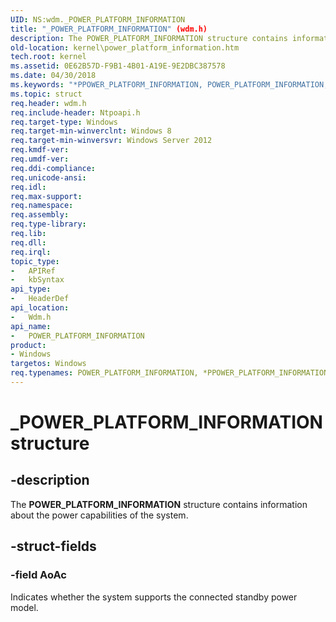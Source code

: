 ```yaml
---
UID: NS:wdm._POWER_PLATFORM_INFORMATION
title: "_POWER_PLATFORM_INFORMATION" (wdm.h)
description: The POWER_PLATFORM_INFORMATION structure contains information about the power capabilities of the system.
old-location: kernel\power_platform_information.htm
tech.root: kernel
ms.assetid: 0E62B57D-F9B1-4B01-A19E-9E2DBC387578
ms.date: 04/30/2018
ms.keywords: "*PPOWER_PLATFORM_INFORMATION, POWER_PLATFORM_INFORMATION, POWER_PLATFORM_INFORMATION structure [Kernel-Mode Driver Architecture], PPOWER_PLATFORM_INFORMATION, PPOWER_PLATFORM_INFORMATION structure pointer [Kernel-Mode Driver Architecture], _POWER_PLATFORM_INFORMATION, kernel.power_platform_information, wdm/POWER_PLATFORM_INFORMATION, wdm/PPOWER_PLATFORM_INFORMATION"
ms.topic: struct
req.header: wdm.h
req.include-header: Ntpoapi.h
req.target-type: Windows
req.target-min-winverclnt: Windows 8
req.target-min-winversvr: Windows Server 2012
req.kmdf-ver: 
req.umdf-ver: 
req.ddi-compliance: 
req.unicode-ansi: 
req.idl: 
req.max-support: 
req.namespace: 
req.assembly: 
req.type-library: 
req.lib: 
req.dll: 
req.irql: 
topic_type:
-	APIRef
-	kbSyntax
api_type:
-	HeaderDef
api_location:
-	Wdm.h
api_name:
-	POWER_PLATFORM_INFORMATION
product:
- Windows
targetos: Windows
req.typenames: POWER_PLATFORM_INFORMATION, *PPOWER_PLATFORM_INFORMATION
---
```


# _POWER_PLATFORM_INFORMATION structure


## -description


The <b>POWER_PLATFORM_INFORMATION</b> structure contains information about  the power capabilities of the system.


## -struct-fields




### -field AoAc

Indicates whether the system supports the connected standby power model.

